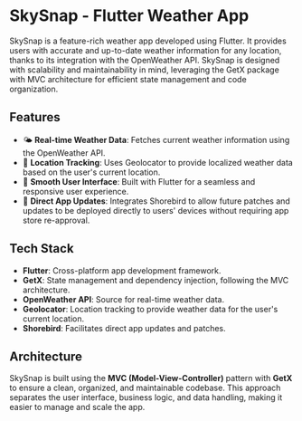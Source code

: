# SkySnap - Flutter Weather App

SkySnap is a feature-rich weather app developed using Flutter. It provides users with accurate and up-to-date weather information for any location, thanks to its integration with the OpenWeather API. SkySnap is designed with scalability and maintainability in mind, leveraging the GetX package with MVC architecture for efficient state management and code organization.

## Features
- 🌤 **Real-time Weather Data**: Fetches current weather information using the OpenWeather API.
- 📍 **Location Tracking**: Uses Geolocator to provide localized weather data based on the user's current location.
- 📱 **Smooth User Interface**: Built with Flutter for a seamless and responsive user experience.
- 🚀 **Direct App Updates**: Integrates Shorebird to allow future patches and updates to be deployed directly to users' devices without requiring app store re-approval.

## Tech Stack
- **Flutter**: Cross-platform app development framework.
- **GetX**: State management and dependency injection, following the MVC architecture.
- **OpenWeather API**: Source for real-time weather data.
- **Geolocator**: Location tracking to provide weather data for the user's current location.
- **Shorebird**: Facilitates direct app updates and patches.

## Architecture
SkySnap is built using the **MVC (Model-View-Controller)** pattern with **GetX** to ensure a clean, organized, and maintainable codebase. This approach separates the user interface, business logic, and data handling, making it easier to manage and scale the app.
